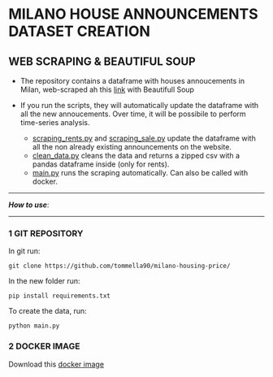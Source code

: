 # MILANO HOUSE ANNOUNCEMENTS DATASET CREATION 
## WEB SCRAPING & BEAUTIFUL SOUP
 - The repository contains a dataframe with houses annoucements in Milan, web-scraped ah this [link](https://www.immobiliare.it/vendita-case/milano/?criterio=rilevanza) with Beautifull Soup

- If you run the scripts, they will automatically update the dataframe with all the new annoucements. 
Over time, it will be possibile to perform time-series analysis. 

  - [scraping_rents.py](https://github.com/tommella90/italy-house-pricing/blob/main/scraping_rents.py) and [scraping_sale.py](https://github.com/tommella90/italy-house-pricing/blob/main/scraping_sale.py) update the dataframe with all the non already existing announcements on the website. 
  - [clean_data.py](https://github.com/tommella90/milano-housing-price/blob/main/clean_data.py) cleans the data and returns a zipped csv with a pandas dataframe inside (only for rents). 
  - [main.py](https://github.com/tommella90/milano-housing-price/blob/main/clean_data.py) runs the scraping automatically. Can also be called with docker. 

____________________________________
***How to use***:
____________________________________
### 1 GIT REPOSITORY
In git run:
```
git clone https://github.com/tommella90/milano-housing-price/
```
In the new folder run:
```
pip install requirements.txt
```
To create the data, run:
```
python main.py
```

### 2 DOCKER IMAGE
Download this [docker image](https://hub.docker.com/repository/docker/tommella90/milano-housing/general) 


